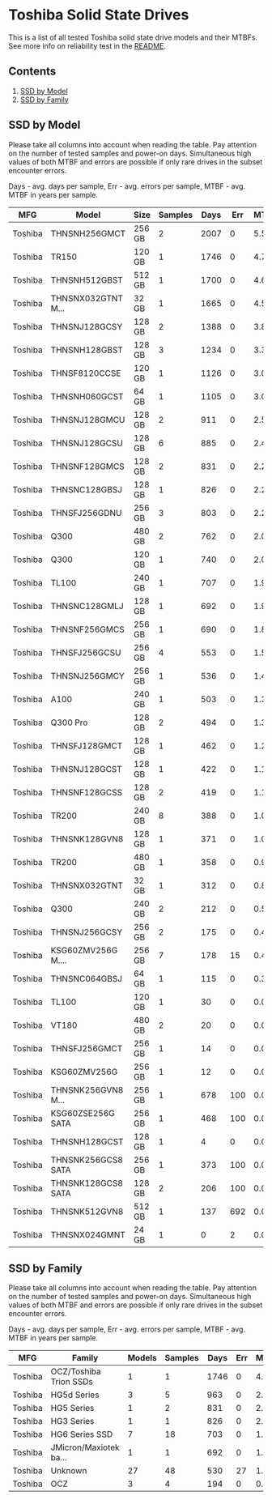 Toshiba Solid State Drives
==========================

This is a list of all tested Toshiba solid state drive models and their MTBFs. See
more info on reliability test in the [README](https://github.com/bsdhw/SMART).

Contents
--------

1. [ SSD by Model  ](#ssd-by-model)
2. [ SSD by Family ](#ssd-by-family)

SSD by Model
------------

Please take all columns into account when reading the table. Pay attention on the
number of tested samples and power-on days. Simultaneous high values of both MTBF
and errors are possible if only rare drives in the subset encounter errors.

Days - avg. days per sample,
Err  - avg. errors per sample,
MTBF - avg. MTBF in years per sample.

| MFG       | Model              | Size   | Samples | Days  | Err   | MTBF |
|-----------|--------------------|--------|---------|-------|-------|------|
| Toshiba   | THNSNH256GMCT      | 256 GB | 2       | 2007  | 0     | 5.50   |
| Toshiba   | TR150              | 120 GB | 1       | 1746  | 0     | 4.79   |
| Toshiba   | THNSNH512GBST      | 512 GB | 1       | 1700  | 0     | 4.66   |
| Toshiba   | THNSNX032GTNT M... | 32 GB  | 1       | 1665  | 0     | 4.56   |
| Toshiba   | THNSNJ128GCSY      | 128 GB | 2       | 1388  | 0     | 3.80   |
| Toshiba   | THNSNH128GBST      | 128 GB | 3       | 1234  | 0     | 3.38   |
| Toshiba   | THNSF8120CCSE      | 120 GB | 1       | 1126  | 0     | 3.09   |
| Toshiba   | THNSNH060GCST      | 64 GB  | 1       | 1105  | 0     | 3.03   |
| Toshiba   | THNSNJ128GMCU      | 128 GB | 2       | 911   | 0     | 2.50   |
| Toshiba   | THNSNJ128GCSU      | 128 GB | 6       | 885   | 0     | 2.43   |
| Toshiba   | THNSNF128GMCS      | 128 GB | 2       | 831   | 0     | 2.28   |
| Toshiba   | THNSNC128GBSJ      | 128 GB | 1       | 826   | 0     | 2.26   |
| Toshiba   | THNSFJ256GDNU      | 256 GB | 3       | 803   | 0     | 2.20   |
| Toshiba   | Q300               | 480 GB | 2       | 762   | 0     | 2.09   |
| Toshiba   | Q300               | 120 GB | 1       | 740   | 0     | 2.03   |
| Toshiba   | TL100              | 240 GB | 1       | 707   | 0     | 1.94   |
| Toshiba   | THNSNC128GMLJ      | 128 GB | 1       | 692   | 0     | 1.90   |
| Toshiba   | THNSNF256GMCS      | 256 GB | 1       | 690   | 0     | 1.89   |
| Toshiba   | THNSFJ256GCSU      | 256 GB | 4       | 553   | 0     | 1.52   |
| Toshiba   | THNSNJ256GMCY      | 256 GB | 1       | 536   | 0     | 1.47   |
| Toshiba   | A100               | 240 GB | 1       | 503   | 0     | 1.38   |
| Toshiba   | Q300 Pro           | 128 GB | 2       | 494   | 0     | 1.35   |
| Toshiba   | THNSFJ128GMCT      | 128 GB | 1       | 462   | 0     | 1.27   |
| Toshiba   | THNSNJ128GCST      | 128 GB | 1       | 422   | 0     | 1.16   |
| Toshiba   | THNSNF128GCSS      | 128 GB | 2       | 419   | 0     | 1.15   |
| Toshiba   | TR200              | 240 GB | 8       | 388   | 0     | 1.07   |
| Toshiba   | THNSNK128GVN8      | 128 GB | 1       | 371   | 0     | 1.02   |
| Toshiba   | TR200              | 480 GB | 1       | 358   | 0     | 0.98   |
| Toshiba   | THNSNX032GTNT      | 32 GB  | 1       | 312   | 0     | 0.86   |
| Toshiba   | Q300               | 240 GB | 2       | 212   | 0     | 0.58   |
| Toshiba   | THNSNJ256GCSY      | 256 GB | 2       | 175   | 0     | 0.48   |
| Toshiba   | KSG60ZMV256G M.... | 256 GB | 7       | 178   | 15    | 0.42   |
| Toshiba   | THNSNC064GBSJ      | 64 GB  | 1       | 115   | 0     | 0.32   |
| Toshiba   | TL100              | 120 GB | 1       | 30    | 0     | 0.08   |
| Toshiba   | VT180              | 480 GB | 2       | 20    | 0     | 0.06   |
| Toshiba   | THNSFJ256GMCT      | 256 GB | 1       | 14    | 0     | 0.04   |
| Toshiba   | KSG60ZMV256G       | 256 GB | 1       | 12    | 0     | 0.03   |
| Toshiba   | THNSNK256GVN8 M... | 256 GB | 1       | 678   | 100   | 0.02   |
| Toshiba   | KSG60ZSE256G SATA  | 256 GB | 1       | 468   | 100   | 0.01   |
| Toshiba   | THNSNH128GCST      | 128 GB | 1       | 4     | 0     | 0.01   |
| Toshiba   | THNSNK256GCS8 SATA | 256 GB | 1       | 373   | 100   | 0.01   |
| Toshiba   | THNSNK128GCS8 SATA | 128 GB | 2       | 206   | 100   | 0.01   |
| Toshiba   | THNSNK512GVN8      | 512 GB | 1       | 137   | 692   | 0.00   |
| Toshiba   | THNSNX024GMNT      | 24 GB  | 1       | 0     | 2     | 0.00   |

SSD by Family
-------------

Please take all columns into account when reading the table. Pay attention on the
number of tested samples and power-on days. Simultaneous high values of both MTBF
and errors are possible if only rare drives in the subset encounter errors.

Days - avg. days per sample,
Err  - avg. errors per sample,
MTBF - avg. MTBF in years per sample.

| MFG       | Family                 | Models | Samples | Days  | Err   | MTBF |
|-----------|------------------------|--------|---------|-------|-------|------|
| Toshiba   | OCZ/Toshiba Trion SSDs | 1      | 1       | 1746  | 0     | 4.79   |
| Toshiba   | HG5d Series            | 3      | 5       | 963   | 0     | 2.64   |
| Toshiba   | HG5 Series             | 1      | 2       | 831   | 0     | 2.28   |
| Toshiba   | HG3 Series             | 1      | 1       | 826   | 0     | 2.26   |
| Toshiba   | HG6 Series SSD         | 7      | 18      | 703   | 0     | 1.93   |
| Toshiba   | JMicron/Maxiotek ba... | 1      | 1       | 692   | 0     | 1.90   |
| Toshiba   | Unknown                | 27     | 48      | 530   | 27    | 1.33   |
| Toshiba   | OCZ                    | 3      | 4       | 194   | 0     | 0.53   |
